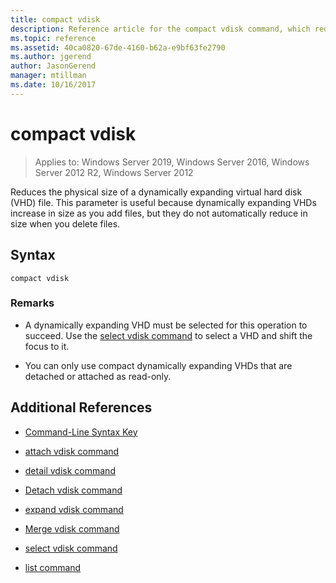 ```yaml
---
title: compact vdisk
description: Reference article for the compact vdisk command, which reduces the physical size of a dynamically expanding virtual hard disk (VHD) file.
ms.topic: reference
ms.assetid: 40ca0820-67de-4160-b62a-e9bf63fe2790
ms.author: jgerend
author: JasonGerend
manager: mtillman
ms.date: 10/16/2017
---
```

# compact vdisk

> Applies to: Windows Server 2019, Windows Server 2016, Windows Server 2012 R2, Windows Server 2012

Reduces the physical size of a dynamically expanding virtual hard disk (VHD) file. This parameter is useful because dynamically expanding VHDs increase in size as you add files, but they do not automatically reduce in size when you delete files.

## Syntax

```
compact vdisk
```

### Remarks

- A dynamically expanding VHD must be selected for this operation to succeed. Use the [select vdisk command](select-vdisk.md) to select a VHD and shift the focus to it.

- You can only use compact dynamically expanding VHDs that are detached or attached as read-only.

## Additional References

- [Command-Line Syntax Key](command-line-syntax-key.md)

- [attach vdisk command](attach-vdisk.md)

- [detail vdisk command](detail-vdisk.md)

- [Detach vdisk command](detach-vdisk.md)

- [expand vdisk command](expand-vdisk.md)

- [Merge vdisk command](merge-vdisk.md)

- [select vdisk command](select-vdisk.md)

- [list command](list.md)
